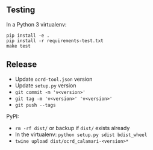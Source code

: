 Testing
-------
In a Python 3 virtualenv:

~~~
pip install -e .
pip install -r requirements-test.txt
make test
~~~

Release
-------
* Update `ocrd-tool.json` version
* Update `setup.py` version
* `git commit -m 'v<version>'`
* `git tag -m 'v<version>' 'v<version>'`
* `git push --tags`

PyPI:
* `rm -rf dist/` or backup if `dist/` exists already
* In the virtualenv: `python setup.py sdist bdist_wheel`
* `twine upload dist/ocrd_calamari-<version>*`
